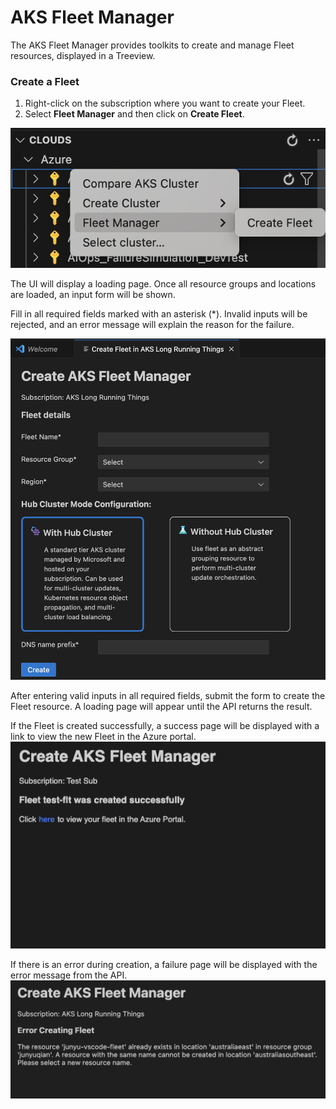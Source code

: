# AKS Fleet Manager

The AKS Fleet Manager provides toolkits to create and manage Fleet resources, displayed in a Treeview.

### Create a Fleet

1. Right-click on the subscription where you want to create your Fleet.
2. Select **Fleet Manager** and then click on **Create Fleet**.

![Right-click Navigation](../resources/aks-fleet-create-right-click.png)

The UI will display a loading page. Once all resource groups and locations are loaded, an input form will be shown.

Fill in all required fields marked with an asterisk (*). Invalid inputs will be rejected, and an error message will explain the reason for the failure.

![Input Form](../resources/aks-fleet-create-input.png)

After entering valid inputs in all required fields, submit the form to create the Fleet resource. A loading page will appear until the API returns the result.

If the Fleet is created successfully, a success page will be displayed with a link to view the new Fleet in the Azure portal.
![On Success](../resources/aks-fleet-create-success.png)

If there is an error during creation, a failure page will be displayed with the error message from the API.
![On Failure](../resources/aks-fleet-create-failure.png)
